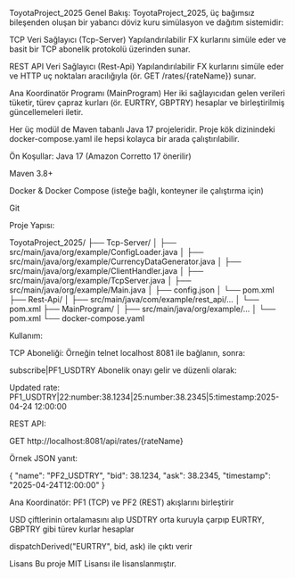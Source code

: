 ToyotaProject_2025
Genel Bakış:
ToyotaProject_2025, üç bağımsız bileşenden oluşan bir yabancı döviz kuru simülasyon ve dağıtım sistemidir:

TCP Veri Sağlayıcı (Tcp-Server)
Yapılandırılabilir FX kurlarını simüle eder ve basit bir TCP abonelik protokolü üzerinden sunar.

REST API Veri Sağlayıcı (Rest-Api)
Yapılandırılabilir FX kurlarını simüle eder ve HTTP uç noktaları aracılığıyla (ör. GET /rates/{rateName}) sunar.

Ana Koordinatör Programı (MainProgram)
Her iki sağlayıcıdan gelen verileri tüketir, türev çapraz kurları (ör. EURTRY, GBPTRY) hesaplar ve birleştirilmiş güncellemeleri iletir.

Her üç modül de Maven tabanlı Java 17 projeleridir. Proje kök dizinindeki docker-compose.yaml ile hepsi kolayca bir arada çalıştırılabilir.



Ön Koşullar:
Java 17 (Amazon Corretto 17 önerilir)

Maven 3.8+

Docker & Docker Compose (isteğe bağlı, konteyner ile çalıştırma için)

Git


Proje Yapısı:

ToyotaProject_2025/
├── Tcp-Server/
│   ├── src/main/java/org/example/ConfigLoader.java
│   ├── src/main/java/org/example/CurrencyDataGenerator.java
│   ├── src/main/java/org/example/ClientHandler.java
│   ├── src/main/java/org/example/TcpServer.java
│   ├── src/main/java/org/example/Main.java
│   ├── config.json
│   └── pom.xml
├── Rest-Api/
│   ├── src/main/java/com/example/rest_api/…
│   └── pom.xml
├── MainProgram/
│   ├── src/main/java/org/example/…
│   └── pom.xml
└── docker-compose.yaml


Kullanım:

TCP Aboneliği:
Örneğin telnet localhost 8081 ile bağlanın, sonra:

subscribe|PF1_USDTRY
Abonelik onayı gelir ve düzenli olarak:


Updated rate: PF1_USDTRY|22:number:38.1234|25:number:38.2345|5:timestamp:2025-04-24 12:00:00

REST API:


GET http://localhost:8081/api/rates/{rateName}

Örnek JSON yanıt:


{
  "name": "PF2_USDTRY",
  "bid": 38.1234,
  "ask": 38.2345,
  "timestamp": "2025-04-24T12:00:00"
}

Ana Koordinatör:
PF1 (TCP) ve PF2 (REST) akışlarını birleştirir

USD çiftlerinin ortalamasını alıp USDTRY orta kuruyla çarpıp EURTRY, GBPTRY gibi türev kurlar hesaplar

dispatchDerived("EURTRY", bid, ask) ile çıktı verir





Lisans
Bu proje MIT Lisansı ile lisanslanmıştır.
